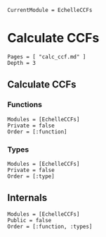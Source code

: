 ```@meta
CurrentModule = EchelleCCFs
```

# Calculate CCFs


```@contents
Pages = [ "calc_ccf.md" ]
Depth = 3
```


## Calculate CCFs

### Functions
```@autodocs
Modules = [EchelleCCFs]
Private = false
Order = [:function]
```
### Types
```@autodocs
Modules = [EchelleCCFs]
Private = false
Order = [:type]
```

## Internals
```@autodocs
Modules = [EchelleCCFs]
Public = false
Order = [:function, :types]
```
